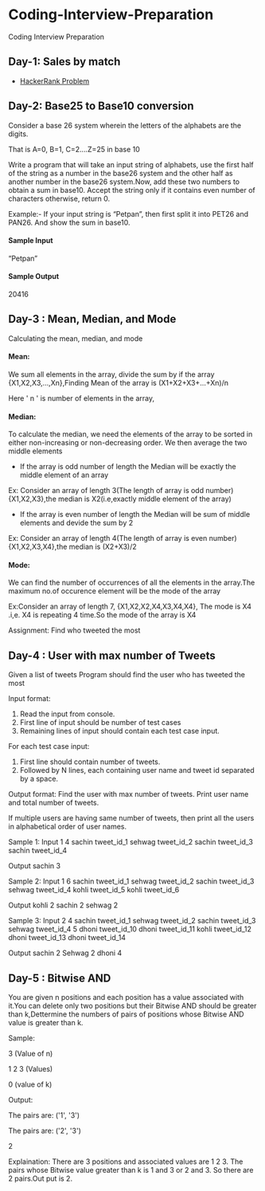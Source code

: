 # Coding-Interview-Preparation
Coding Interview Preparation
## Day-1: Sales by match
* [HackerRank Problem](https://www.hackerrank.com/challenges/sock-merchant/problem?h_l=interview&playlist_slugs%5B%5D=interview-preparation-kit&playlist_slugs%5B%5D=warmup)
## Day-2: Base25 to Base10 conversion
Consider a base 26 system wherein the letters of the alphabets are the digits.

That is A=0, B=1, C=2….Z=25 in base 10

Write a program that will take an input string of alphabets, use the first half of the string as a number in the base26 system and the other half as another number in the base26 system.Now, add these two numbers to obtain a sum in base10.
Accept the string only if it contains even number of characters otherwise, return 0.

Example:-  If your input string is “Petpan”, then first split it into PET26 and PAN26. And show the sum in base10.

#### Sample Input

“Petpan”

#### Sample Output
20416

## Day-3 : Mean, Median, and Mode

Calculating the mean, median, and mode

#### Mean:

We sum all elements in the array, divide the sum by
if the array {X1,X2,X3,...,Xn},Finding Mean of the array is (X1+X2+X3+...+Xn)/n

Here ' n ' is number of elements in the array,
#### Median:

To calculate the median, we need the elements of the array to be sorted in either non-increasing or non-decreasing order.
We then average the two middle elements

* If the array is odd number of length the Median will be exactly the middle element of an array

Ex: Consider an array of length 3(The length of array is odd number){X1,X2,X3},the median is X2(i.e,exactly middle element of the array)

* If the array is even number of length the Median will be sum of middle elements and devide the sum by 2

Ex: Consider an array of length 4(The length of array is even number){X1,X2,X3,X4},the median is (X2+X3)/2

#### Mode:

We can find the number of occurrences of all the elements in the array.The maximum no.of occurence element will be the mode of the array

Ex:Consider an array of length 7, {X1,X2,X2,X4,X3,X4,X4}, The mode is X4 .i,e. X4 is repeating 4 time.So the mode of the array is X4

Assignment: Find who tweeted the most

## Day-4 : User with max number of Tweets

Given a list of tweets
Program should find the user who has tweeted the most


Input format:
1. Read the input from console.
2. First line of input should be number of test cases
3. Remaining lines of input should contain each test case input. 


For each test case input:
1. First line should contain number of tweets.
2. Followed by N lines, each containing user name and tweet id separated by a space.

Output format:
Find the user with max number of tweets. Print user name and total number of tweets.

If multiple users are having same number of tweets, then print all the users in alphabetical order of user names.


Sample 1:
Input 
1
4
sachin tweet_id_1
sehwag tweet_id_2
sachin tweet_id_3
sachin tweet_id_4


Output
sachin 3




Sample 2:
Input 
1
6
sachin tweet_id_1
sehwag tweet_id_2
sachin tweet_id_3
sehwag tweet_id_4
kohli tweet_id_5
kohli tweet_id_6


Output
kohli 2
sachin 2
sehwag 2






Sample 3:
Input 
2
4
sachin tweet_id_1
sehwag tweet_id_2
sachin tweet_id_3
sehwag tweet_id_4
5
dhoni tweet_id_10
dhoni tweet_id_11
kohli tweet_id_12
dhoni tweet_id_13
dhoni tweet_id_14


Output
sachin 2
Sehwag 2
dhoni 4


## Day-5 : Bitwise AND

You are given n positions and each position has a value associated with it.You can delete only two positions but their Bitwise AND should be greater than k,Dettermine the numbers of pairs of positions whose Bitwise AND value is greater than k.

Sample:

3 (Value of n)

1 2 3 (Values)

0 (value of k)

Output:

The pairs are: ('1', '3')

The pairs are: ('2', '3')

2

Explaination: There are 3 positions and associated values are 1 2 3. The pairs whose Bitwise value greater than k is 1 and 3 or 2 and 3. So there are 2 pairs.Out put is 2. 



